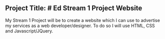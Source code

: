 <h2>Project Title: # Ed Stream 1 Project Website</h2>

My Stream 1 Project will be to create a website which I can use to advertise my services as a web developer/designer. To do so I will use HTML, CSS and Javascript/JQuery.


